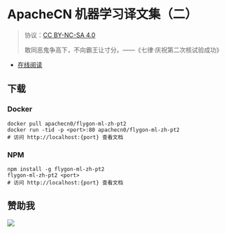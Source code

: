 # ApacheCN 机器学习译文集（二）

> 协议：[CC BY-NC-SA 4.0](http://creativecommons.org/licenses/by-nc-sa/4.0/)
> 
> 敢同恶鬼争高下，不向霸王让寸分。——《七律·庆祝第二次核试验成功》

* [在线阅读](https://ml2.flygon.net)
## 下载

### Docker

```
docker pull apachecn0/flygon-ml-zh-pt2
docker run -tid -p <port>:80 apachecn0/flygon-ml-zh-pt2
# 访问 http://localhost:{port} 查看文档
```

### NPM

```
npm install -g flygon-ml-zh-pt2
flygon-ml-zh-pt2 <port>
# 访问 http://localhost:{port} 查看文档
```

## 赞助我

![](https://img-blog.csdnimg.cn/20200112005920729.png)
